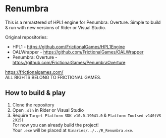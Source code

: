# Renumbra
This is a remastered of HPL1 engine for Penumbra: Overture. Simple to build & run with new versions of Rider or Visual Studio.  
  
Original repositories:  
* HPL1 - https://github.com/FrictionalGames/HPL1Engine  
* OALWrapper - https://github.com/FrictionalGames/OALWrapper  
* Penumbra: Overture - https://github.com/FrictionalGames/PenumbraOverture  

https://frictionalgames.com/  
ALL RIGHTS BELONG TO FRICTIONAL GAMES.  

## How to build & play  
1. Clone the repository  
2. Open `.sln` in Rider or Visual Studio  
3. Require `Target Platform SDK v10.0.19041.0` & `Platform Toolsed v140(VS 2015)`  
For now you can already build the project!  
Your `.exe` will be placed at `Binaries/../../R_Renumbra.exe`. 
